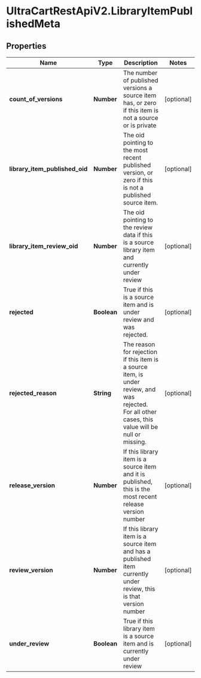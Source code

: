 # UltraCartRestApiV2.LibraryItemPublishedMeta

## Properties

Name | Type | Description | Notes
------------ | ------------- | ------------- | -------------
**count_of_versions** | **Number** | The number of published versions a source item has, or zero if this item is not a source or is private | [optional] 
**library_item_published_oid** | **Number** | The oid pointing to the most recent published version, or zero if this is not a published source item. | [optional] 
**library_item_review_oid** | **Number** | The oid pointing to the review data if this is a source library item and currently under review | [optional] 
**rejected** | **Boolean** | True if this is a source item and is under review and was rejected. | [optional] 
**rejected_reason** | **String** | The reason for rejection if this item is a source item, is under review, and was rejected.  For all other cases, this value will be null or missing. | [optional] 
**release_version** | **Number** | If this library item is a source item and it is published, this is the most recent release version number | [optional] 
**review_version** | **Number** | If this library item is a source item and has a published item currently under review, this is that version number | [optional] 
**under_review** | **Boolean** | True if this library item is a source item and is currently under review | [optional] 


